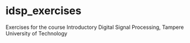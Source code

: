 idsp_exercises
==============

Exercises for the course Introductory Digital Signal Processing, Tampere University of Technology
